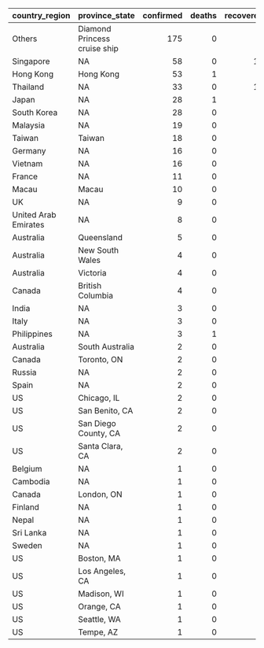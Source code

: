 

|country_region       |province_state               | confirmed| deaths| recovered| confirmed_pct| death_rate| recovery_rate|
|:--------------------|:----------------------------|---------:|------:|---------:|-------------:|----------:|-------------:|
|Others               |Diamond Princess cruise ship |       175|      0|         0|          0.29|       0.00|          0.00|
|Singapore            |NA                           |        58|      0|        15|          0.10|       0.00|         25.86|
|Hong Kong            |Hong Kong                    |        53|      1|         1|          0.09|       1.89|          1.89|
|Thailand             |NA                           |        33|      0|        10|          0.05|       0.00|         30.30|
|Japan                |NA                           |        28|      1|         9|          0.05|       3.57|         32.14|
|South Korea          |NA                           |        28|      0|         7|          0.05|       0.00|         25.00|
|Malaysia             |NA                           |        19|      0|         3|          0.03|       0.00|         15.79|
|Taiwan               |Taiwan                       |        18|      0|         1|          0.03|       0.00|          5.56|
|Germany              |NA                           |        16|      0|         0|          0.03|       0.00|          0.00|
|Vietnam              |NA                           |        16|      0|         7|          0.03|       0.00|         43.75|
|France               |NA                           |        11|      0|         2|          0.02|       0.00|         18.18|
|Macau                |Macau                        |        10|      0|         3|          0.02|       0.00|         30.00|
|UK                   |NA                           |         9|      0|         1|          0.01|       0.00|         11.11|
|United Arab Emirates |NA                           |         8|      0|         1|          0.01|       0.00|         12.50|
|Australia            |Queensland                   |         5|      0|         0|          0.01|       0.00|          0.00|
|Australia            |New South Wales              |         4|      0|         2|          0.01|       0.00|         50.00|
|Australia            |Victoria                     |         4|      0|         0|          0.01|       0.00|          0.00|
|Canada               |British Columbia             |         4|      0|         0|          0.01|       0.00|          0.00|
|India                |NA                           |         3|      0|         0|          0.00|       0.00|          0.00|
|Italy                |NA                           |         3|      0|         0|          0.00|       0.00|          0.00|
|Philippines          |NA                           |         3|      1|         1|          0.00|      33.33|         33.33|
|Australia            |South Australia              |         2|      0|         0|          0.00|       0.00|          0.00|
|Canada               |Toronto, ON                  |         2|      0|         0|          0.00|       0.00|          0.00|
|Russia               |NA                           |         2|      0|         2|          0.00|       0.00|        100.00|
|Spain                |NA                           |         2|      0|         0|          0.00|       0.00|          0.00|
|US                   |Chicago, IL                  |         2|      0|         2|          0.00|       0.00|        100.00|
|US                   |San Benito, CA               |         2|      0|         0|          0.00|       0.00|          0.00|
|US                   |San Diego County, CA         |         2|      0|         0|          0.00|       0.00|          0.00|
|US                   |Santa Clara, CA              |         2|      0|         0|          0.00|       0.00|          0.00|
|Belgium              |NA                           |         1|      0|         0|          0.00|       0.00|          0.00|
|Cambodia             |NA                           |         1|      0|         1|          0.00|       0.00|        100.00|
|Canada               |London, ON                   |         1|      0|         1|          0.00|       0.00|        100.00|
|Finland              |NA                           |         1|      0|         1|          0.00|       0.00|        100.00|
|Nepal                |NA                           |         1|      0|         1|          0.00|       0.00|        100.00|
|Sri Lanka            |NA                           |         1|      0|         1|          0.00|       0.00|        100.00|
|Sweden               |NA                           |         1|      0|         0|          0.00|       0.00|          0.00|
|US                   |Boston, MA                   |         1|      0|         0|          0.00|       0.00|          0.00|
|US                   |Los Angeles, CA              |         1|      0|         0|          0.00|       0.00|          0.00|
|US                   |Madison, WI                  |         1|      0|         0|          0.00|       0.00|          0.00|
|US                   |Orange, CA                   |         1|      0|         0|          0.00|       0.00|          0.00|
|US                   |Seattle, WA                  |         1|      0|         1|          0.00|       0.00|        100.00|
|US                   |Tempe, AZ                    |         1|      0|         0|          0.00|       0.00|          0.00|
